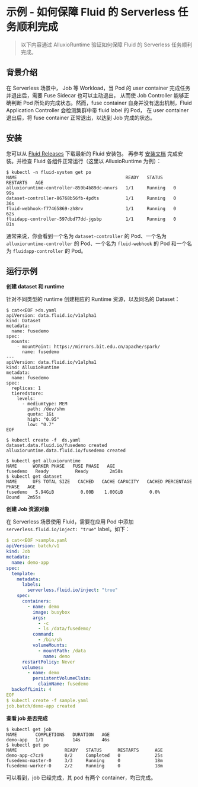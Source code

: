 # 示例 - 如何保障 Fluid 的 Serverless 任务顺利完成

> 以下内容通过 AlluxioRuntime 验证如何保障 Fluid 的 Serverless 任务顺利完成。

## 背景介绍

在 Serverless 场景中， Job 等 Workload，当 Pod 的 user container 完成任务并退出后，需要 Fuse Sidecar 也可以主动退出，
从而使 Job Controller 能够正确判断 Pod 所处的完成状态。然而，fuse container 自身并没有退出机制，Fluid Application Controller 会检测集群中带 fluid label 的 Pod， 
在 user container 退出后，将 fuse container 正常退出，以达到 Job 完成的状态。

## 安装

您可以从 [Fluid Releases](https://github.com/fluid-cloudnative/fluid/releases) 下载最新的 Fluid 安装包。
再参考 [安装文档](../../../installation/installation.md) 完成安装。并检查 Fluid 各组件正常运行（这里以 AlluxioRuntime 为例）：

```shell
$ kubectl -n fluid-system get po
NAME                                         READY   STATUS    RESTARTS   AGE
alluxioruntime-controller-859b4b89dc-nnvrs   1/1     Running   0          99s
dataset-controller-86768b56fb-4pdts          1/1     Running   0          36s
fluid-webhook-f77465869-zh8rv                1/1     Running   0          62s
fluidapp-controller-597dbd77dd-jgsbp         1/1     Running   0          81s
```

通常来说，你会看到一个名为 `dataset-controller` 的 Pod、一个名为 `alluxioruntime-controller` 的 Pod、一个名为 `fluid-webhook` 的 Pod 和一个名为 `fluidapp-controller` 的 Pod。

## 运行示例

**创建 dataset 和 runtime**

针对不同类型的 runtime 创建相应的 Runtime 资源，以及同名的 Dataset：

```shell
$ cat<<EOF >ds.yaml
apiVersion: data.fluid.io/v1alpha1
kind: Dataset
metadata:
  name: fusedemo
spec:
  mounts:
    - mountPoint: https://mirrors.bit.edu.cn/apache/spark/
      name: fusedemo
---
apiVersion: data.fluid.io/v1alpha1
kind: AlluxioRuntime
metadata:
  name: fusedemo
spec:
  replicas: 1
  tieredstore:
    levels:
      - mediumtype: MEM
        path: /dev/shm
        quota: 1Gi
        high: "0.95"
        low: "0.7"
EOF

$ kubectl create -f  ds.yaml
dataset.data.fluid.io/fusedemo created
alluxioruntime.data.fluid.io/fusedemo created

$ kubectl get alluxioruntime
NAME      WORKER PHASE   FUSE PHASE   AGE
fusedemo   Ready          Ready        2m58s
$ kubectl get dataset
NAME      UFS TOTAL SIZE   CACHED   CACHE CAPACITY   CACHED PERCENTAGE   PHASE   AGE
fusedemo   5.94GiB          0.00B    1.00GiB          0.0%               Bound   2m55s
```

**创建 Job 资源对象**

在 Serverless 场景使用 Fluid，需要在应用 Pod 中添加 `serverless.fluid.io/inject: "true"` label。如下：

```yaml
$ cat<<EOF >sample.yaml
apiVersion: batch/v1
kind: Job
metadata:
  name: demo-app
spec:
  template:
    metadata:
      labels:
        serverless.fluid.io/inject: "true"
    spec:
      containers:
        - name: demo
          image: busybox
          args:
            - -c
            - ls /data/fusedemo/
          command:
            - /bin/sh
          volumeMounts:
            - mountPath: /data
              name: demo
      restartPolicy: Never
      volumes:
        - name: demo
          persistentVolumeClaim:
            claimName: fusedemo
  backoffLimit: 4
EOF
$ kubectl create -f sample.yaml
job.batch/demo-app created
```

**查看 job 是否完成**

```shell
$ kubectl get job
NAME       COMPLETIONS   DURATION   AGE
demo-app   1/1           14s        46s
$ kubectl get po
NAME                  READY   STATUS      RESTARTS      AGE
demo-app-c7cz9        0/2     Completed   0             25s
fusedemo-master-0     3/3     Running     0             18m
fusedemo-worker-0     2/2     Running     0             18m
```

可以看到，job 已经完成，其 pod 有两个 container，均已完成。
